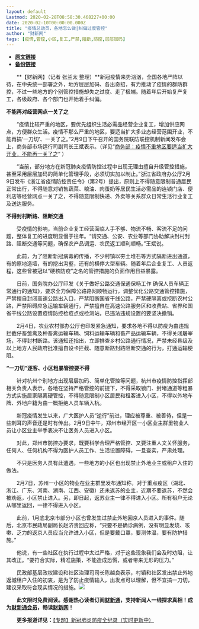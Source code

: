 ```yaml
---
layout: default
Lastmod: 2020-02-28T08:58:30.468227+00:00
date: 2020-02-10T00:00:00.000Z
title: "疫情总动员，各地怎么做|纠偏过度管控"
author: "财新网"
tags: [疫情,管控,小区,复工,严禁,阻断,防控,层层加码]
---
```


* [**原文链接**](http://www.caixin.com/2020-02-10/101513741.html)
* [**备份链接**](http://archive.is/qjLqu)


　　**【财新网】（记者 张兰太 整理）**新冠疫情来势汹汹，全国各地严阵以待，在中央统一部署之外，地方层层加码、各出奇招，有力推动了疫情的群防群控，不过一些地方的个别管控措施却失之过度、走了极端。随着年后开始复产复工，各级政府、各个部门也开始着手纠偏。

**不能再对经营网点一关了之**

　　“疫情比较严重的地区，要优先组织生活必需品经营企业复工，增加供应网点，方便群众生活。疫情不那么严重的地区，要适当扩大多业态经营范围开业，不能再搞‘一刀切’、一关了之。”2月9日下午召开的国务院联防联控机制新闻发布会上，商务部市场运行司副司长王斌表示。（详见“[商务部：疫情不重地区要适当扩大开业，不能再一关了之](http://china.caixin.com/2020-02-09/101513358.html)” ）

　　“当前，部分地方在新冠肺炎疫情防控过程中出现无理由擅自升级管控措施，甚至采用层层加码的简单化管理手段，必须切实加以制止。”浙江省政府办公厅2月9日发布《浙江省疫情防控责任令》（第2号）提出，原则上不得随意限制普通居民正常出行，不得随意对销售蔬菜、粮油、肉蛋奶等居民生活必需品的连锁门店、便利店等经营网点一关了之，不得随意限制快递、外卖等关系群众日常生活行业复工及送达服务。

**不得封村断路、阻断交通**

　　受疫情的影响，当前企业复工经营面临人手不够、物流不畅、客流不足的问题，整体复工的进度明显慢于往年。“请交通、公安、农业等部门协助解决封村封路、阻断交通等问题，确保农产品调运、农民返工顺利顺畅。”王斌说。

　　此前，为了阻断新冠病毒的传播，不少村镇以夯土堆石等方式隔断进出通道，有的原地造墙，有的挖出沟壑，还有的横停大型车辆。随着年后企业复工、人员返程，这些曾被冠以“硬核防疫”之名的管控措施的负面作用日益暴露。

　　日前，国务院办公厅印发《关于做好公路交通保通保畅工作 确保人员车辆正常通行的通知》，要求全力保障公路路网顺畅运行，调整优化公路交通管控措施，严禁擅自封闭高速公路出入口，严禁阻断国省干线公路，严禁硬隔离或挖断农村公路，严禁阻碍应急运输车辆通行，严禁擅自在高速公路服务区和收费站、省界和国省干线公路设置疫情防控检疫点或检测站，已违法违规设置的要坚决撤销。

　　2月4日，农业农村部办公厅也印发紧急通知，要求各地不得以防疫为由违规拦截仔畜雏禽及种畜禽运输车辆、饲料运输车辆和畜产品运输车辆，不得关闭屠宰场，不得封村断路。该通知还指出，立即排查乡村公路通行情况，严禁未经县级及以上地方人民政府批准擅自设卡拦截、随意断路封路阻断交通的行为，打通运输梗阻。

**“一刀切”逐客、小区粗暴管控要不得**

　　针对杭州个别地方出现层层加码、简单化管控等问题，杭州市疫情防控指挥部相关负责人表示，各地在坚持严格管控的前提下，不得采取锁门、封堵通道等粗暴方式实施居家隔离硬管控，不得随意限制小区居民和租客进入小区，不得以外地车牌、外地户籍为由一概拒绝人员车辆入杭。

　　新冠疫情发生以来，广大医护人员“逆行”前进，理应被尊重、被善待，但是一些刺耳的声音还是时有传出。2月9日中午，郑州市经开区一小区业主群里物业人员让小区业主举手表决不让医务人员进入小区。

　　对此，郑州市防控办要求，既要科学合理严格管控、又要注重人文关怀服务，任何人、任何机构不得为医护人员工作、生活设置障碍，一旦查实，严肃处理。

　　不只是医务人员有此遭遇，一些地方的小区也出现禁止外地业主或租户入住的做法。

　　2月7日，苏州一小区的物业在业主群里发布通知称，对于重点疫区（湖北、浙江、广东、河南、湖南、江西、安徽）还未返苏的业主，近期不要返苏，不然会被劝返，小区禁止进入。另，即日起，返苏业主一律不得进入小区。所有租户无论从哪里返回，一律不得进入小区。

　　此前，1月底北京市部分小区也曾发生过禁止外地回京人员进入的事件。随后，北京市民政局副局长赵济贵回应称，“只要不是确诊病例，没有明显发烧、咳嗽、乏力的返京人员应当允许进入小区，但是要戴口罩，要测体温，要有防护措施。”

　　他说，有一些社区在执行过程中太过严格，对于这些现象我们会及时劝阻，让其改正。“要符合实际，精准施策，不能造成恐慌，或者带来无形的压力。”

　　民政部基层政权建设和社区治理司司长陈越良表示，村镇和社区发出禁止外地返城租户入住的初衷，是为了防止疫情输入，出发点可以理解，但不宜搞一刀切，建议采取符合现实情况的措施。[![](/images/post/d02a42d9cb3dec9320e5f550278911c7.ico)](http://www.caixin.com/2020-02-10/101513741.html)

　　**此文限时免费阅读。感谢热心读者订阅[财新通](http://mall.caixin.com/mall/web/product/product.html?id=733&originReferrer=appfree&channelSource=appfree)，支持新闻人一线探求真相！成为[财新通会员](http://mall.caixin.com/mall/web/list/list.html?type=127&originReferrer=appfree&channelSource=appfree)，畅读[财新网](https://datayi.cn/1lnZaaidYRRn)！**

　　**更多报道详见：**[【专题】新冠肺炎防疫全纪录（实时更新中）](http://m.app.caixin.com/m_topic_detail/1473.html)

